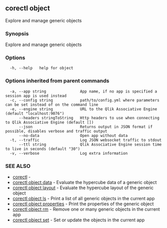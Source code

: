 ## corectl object

Explore and manage generic objects

### Synopsis

Explore and manage generic objects

### Options

```
  -h, --help   help for object
```

### Options inherited from parent commands

```
  -a, --app string               App name, if no app is specified a session app is used instead
  -c, --config string            path/to/config.yml where parameters can be set instead of on the command line
  -e, --engine string            URL to the Qlik Associative Engine (default "localhost:9076")
      --headers stringToString   Http headers to use when connecting to Qlik Associative Engine (default [])
      --json                     Returns output in JSON format if possible, disables verbose and traffic output
      --no-data                  Open app without data
  -t, --traffic                  Log JSON websocket traffic to stdout
      --ttl string               Qlik Associative Engine session time to live in seconds (default "30")
  -v, --verbose                  Log extra information
```

### SEE ALSO

* [corectl](corectl.md)	 - 
* [corectl object data](corectl_object_data.md)	 - Evaluate the hypercube data of a generic object
* [corectl object layout](corectl_object_layout.md)	 - Evaluate the hypercube layout of the generic object
* [corectl object ls](corectl_object_ls.md)	 - Print a list of all generic objects in the current app
* [corectl object properties](corectl_object_properties.md)	 - Print the properties of the generic object
* [corectl object rm](corectl_object_rm.md)	 - Remove one or many generic objects in the current app
* [corectl object set](corectl_object_set.md)	 - Set or update the objects in the current app

